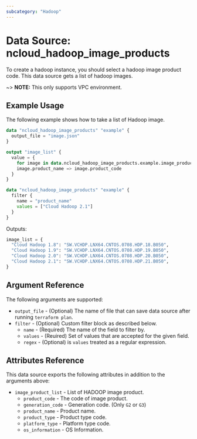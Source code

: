 ```yaml
---
subcategory: "Hadoop"
---
```



# Data Source: ncloud_hadoop_image_products 

To create a hadoop instance, you should select a hadoop image product code. This data source gets a list of hadoop images.

~> **NOTE:** This only supports VPC environment.

## Example Usage

The following example shows how to take a list of Hadoop image.

```terraform
data "ncloud_hadoop_image_products" "example" {
  output_file = "image.json"
}

output "image_list" {
  value = {
    for image in data.ncloud_hadoop_image_products.example.image_product_list:
    image.product_name => image.product_code
  }
}
```

```terraform
data "ncloud_hadoop_image_products" "example" {
  filter {
    name = "product_name"
    values = ["Cloud Hadoop 2.1"]
  }
}
```

Outputs:
```terraform
image_list = {
  "Cloud Hadoop 1.8": "SW.VCHDP.LNX64.CNTOS.0708.HDP.18.B050",
  "Cloud Hadoop 1.9": "SW.VCHDP.LNX64.CNTOS.0708.HDP.19.B050",
  "Cloud Hadoop 2.0": "SW.VCHDP.LNX64.CNTOS.0708.HDP.20.B050",
  "Cloud Hadoop 2.1": "SW.VCHDP.LNX64.CNTOS.0708.HDP.21.B050",
}
```

## Argument Reference

The following arguments are supported:

* `output_file` - (Optional) The name of file that can save data source after running `terraform plan`. 
* `filter` - (Optional) Custom filter block as described below.
    * `name` - (Required) The name of the field to filter by.
    * `values` - (Reuired) Set of values that are accepted for the given field.
    * `regex` - (Optional) is `values` treated as a regular expression.

## Attributes Reference

This data source exports the following attributes in addition to the arguments above:

* `image_product_list` - List of HADOOP image product.
  * `product_code` - The code of image product.
  * `generation_code` - Generation code. (Only `G2` or `G3`)
  * `product_name` - Product name.
  * `product_type` - Product type code.
  * `platform_type` - Platform type code.
  * `os_information` - OS Information.
